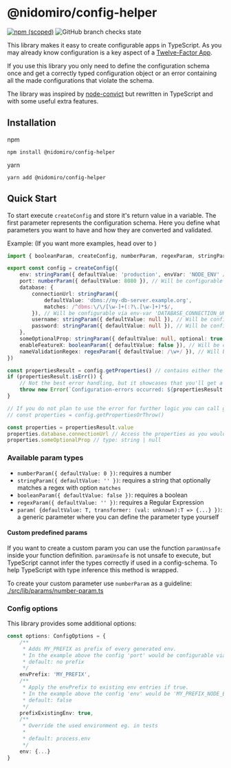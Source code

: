 # @nidomiro/config-helper

[![npm (scoped)](https://img.shields.io/npm/v/@nidomiro/config-helper)](https://www.npmjs.com/package/@nidomiro/config-helper) ![GitHub branch checks state](https://img.shields.io/github/checks-status/nidomiro/ts-tools/main?label=build)

This library makes it easy to create configurable apps in TypeScript.
As you may already know configuration is a key aspect of a [Twelve-Factor App](https://12factor.net).

If you use this library you only need to define the configuration schema once and get a correctly typed configuration object or an error containing all the made configurations that violate the schema.

The library was inspired by [node-convict](https://github.com/mozilla/node-convict) but rewritten in TypeScript and with some useful extra features.

## Installation

npm

```shell
npm install @nidomiro/config-helper
```

yarn

```shell
yarn add @nidomiro/config-helper
```

## Quick Start

To start execute `createConfig` and store it's return value in a variable.
The first parameter represents the configuration schema.
Here you define what parameters you want to have and how they are converted and validated.

Example:
(If you want more examples, head over to [](https://github.com/nidomiro/ts-tools/tree/main/packages/config-helper-e2e/))

```typescript
import { booleanParam, createConfig, numberParam, regexParam, stringParam } from '@nidomiro/config-helper'

export const config = createConfig({
	env: stringParam({ defaultValue: 'production', envVar: 'NODE_ENV' /* This won't be overwritten by default */ }),
	port: numberParam({ defaultValue: 8080 }), // Will be configurable via env-var 'PORT'
	database: {
		connectionUrl: stringParam({
			defaultValue: 'dbms://my-db-server.example.org',
			matches: /^dbms:\/\/[\w-]+(:?\.[\w-]+)*$/,
		}), // Will be configurable via env-var 'DATABASE_CONNECTION_URL' and checked if it matches the given regex
		username: stringParam({ defaultValue: null }), // Will be configurable via env-var 'DATABASE_USERNAME' and will return an error if it wasn't set
		password: stringParam({ defaultValue: null }), // Will be configurable via env-var 'DATABASE_PASSWORD' and will return an error if it wasn't set
	},
	someOptionalProp: stringParam({ defaultValue: null, optional: true }), // Will be configurable via env-var 'SOME_OPTIONAL_PROP' and can be null
	enableFeatureX: booleanParam({ defaultValue: false }), // Will be configurable via env-var 'ENABLE_FEATURE_X'
	nameValidationRegex: regexParam({ defaultValue: /\w+/ }), // Will be configurable via env-var 'NAME_VALIDATION_REGEX' and checked if it is a valid regex
})

const propertiesResult = config.getProperties() // contains either the properties or a list of errors (uses neverthrow's Result)
if (propertiesResult.isErr()) {
	// Not the best error handling, but it showcases that you'll get a list with all errors
	throw new Error(`Configuration-errors occurred: ${propertiesResult.error.map(schemaErrorToString).toString()}`)
}

// If you do not plan to use the error for further logic you can call getPropertiesOrThrow() instead
// const properties = config.getPropertiesOrThrow()

const properties = propertiesResult.value
properties.database.connectionUrl // Access the properties as you would expect; type: string
properties.someOptionalProp // type: string | null
```

### Available param types

-   `numberParam({ defaultValue: 0 })`: requires a number
-   `stringParam({ defaultValue: '' })`: requires a string that optionally matches a regex with option `matches`
-   `booleanParam({ defaultValue: false })`: requires a boolean
-   `regexParam({ defaultValue: '' })`: requires a Regular Expression
-   `param( {defaultValue: T, transformer: (val: unknown):T => {...} })`: a generic parameter where you can define the parameter type yourself

#### Custom predefined params

If you want to create a custom param you can use the function `paramUnsafe` inside your function definition.
`paramUnsafe` is not unsafe to execute, but TypeScript cannot infer the types correctly if used in a config-schema.
To help TypeScript with type inference this method is wrapped.

To create your custom parameter use `numberParam` as a guideline: [./src/lib/params/number-param.ts]()

### Config options

This library provides some additional options:

```typescript
const options: ConfigOptions = {
	/**
	 * Adds MY_PREFIX as prefix of every generated env.
	 * In the example above the config 'port' would be configurable via 'MY_PREFIX_PORT'.
	 * default: no prefix
	 */
	envPrefix: 'MY_PREFIX',
	/**
	 * Apply the envPrefix to existing env entries if true.
	 * In the example above the config 'env' would be 'MY_PREFIX_NODE_ENV'
	 * default: false
	 */
	prefixExistingEnv: true,
	/**
	 * Override the used environment eg. in tests
	 *
	 * default: process.env
	 */
	env: {...}
}
```
